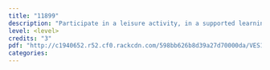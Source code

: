 ```yaml
---
title: "11899"
description: "Participate in a leisure activity, in a supported learning context"
level: <level>
credits: "3"
pdf: "http://c1940652.r52.cf0.rackcdn.com/598bb626b8d39a27d70000da/VES1-11899.pdf"
categories:
---
```


